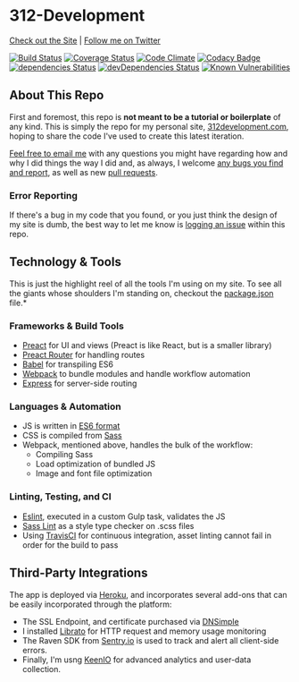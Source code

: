 # 312-Development

[Check out the Site](https://312development.com/) | [Follow me on Twitter](https://twitter.com/erikkylenielsen/)

[![Build Status](https://travis-ci.org/nielse63/312-Development.svg?branch=master)](https://travis-ci.org/nielse63/312-Development)
[![Coverage Status](https://coveralls.io/repos/github/nielse63/312-Development/badge.svg?branch=master)](https://coveralls.io/github/nielse63/312-Development?branch=master)
[![Code Climate](https://codeclimate.com/github/nielse63/312-Development/badges/gpa.svg)](https://codeclimate.com/github/nielse63/312-Development)
[![Codacy Badge](https://api.codacy.com/project/badge/Grade/5981b0c63eb342f8b2c6849018779c0e)](https://www.codacy.com/app/nielse63/312-Development?utm_source=github.com&amp;utm_medium=referral&amp;utm_content=nielse63/312-Development&amp;utm_campaign=Badge_Grade)
[![dependencies Status](https://david-dm.org/nielse63/312-Development/status.svg)](https://david-dm.org/nielse63/312-Development)
[![devDependencies Status](https://david-dm.org/nielse63/312-Development/dev-status.svg)](https://david-dm.org/nielse63/312-Development?type=dev)
[![Known Vulnerabilities](https://snyk.io/test/github/nielse63/312-development/badge.svg)](https://snyk.io/test/github/nielse63/312-development)

## About This Repo

First and foremost, this repo is **not meant to be a tutorial or boilerplate** of any kind. This is simply the repo for my personal site, [312development.com](https://312development.com/), hoping to share the code I've used to create this latest iteration.

[Feel free to email me](mailto:erik@312development.com) with any questions you might have regarding how and why I did things the way I did and, as always, I welcome [any bugs you find and report](https://github.com/nielse63/312-Development/issues/new), as well as new [pull requests](https://github.com/nielse63/312-Development/compare).

### Error Reporting

If there's a bug in my code that you found, or you just think the design of my site is dumb, the best way to let me know is [logging an issue](https://github.com/nielse63/312-Development/issues/new) within this repo.

## Technology & Tools

This is just the highlight reel of all the tools I'm using on my site. To see all the giants whose shoulders I'm standing on, checkout the [package.json](https://github.com/nielse63/312-Development/blob/master/package.json) file.*

### Frameworks & Build Tools

* [Preact](https://github.com/developit/preact) for UI and views (Preact is like React, but is a smaller library)
* [Preact Router](https://github.com/developit/preact-router) for handling routes
* [Babel](http://babeljs.io/) for transpiling ES6
* [Webpack](http://webpack.github.io/) to bundle modules and handle workflow automation
* [Express](http://expressjs.com/) for server-side routing

### Languages & Automation

* JS is written in [ES6 format](http://es6-features.org/#Constants)
* CSS is compiled from [Sass](http://sass-lang.com/)
* Webpack, mentioned above, handles the bulk of the workflow:
  * Compiling Sass
  * Load optimization of bundled JS
  * Image and font file optimization

### Linting, Testing, and CI

* [Eslint](http://eslint.org/), executed in a custom Gulp task, validates the JS
* [Sass Lint](https://github.com/sasstools/sass-lint) as a style type checker on .scss files
* Using [TravisCI](https://travis-ci.org/) for continuous integration, asset linting cannot fail in order for the build to pass

## Third-Party Integrations

The app is deployed via [Heroku](https://heroku.com/), and incorporates several add-ons that can be easily incorporated through the platform:

* The SSL Endpoint, and certificate purchased via [DNSimple](https://dnsimple.com/)
* I installed [Librato](https://www.librato.com/) for HTTP request and memory usage monitoring
* The Raven SDK from [Sentry.io](https://sentry.io/) is used to track and alert all client-side errors.
* Finally, I'm usng [KeenIO](https://keen.io/) for advanced analytics and user-data collection.
